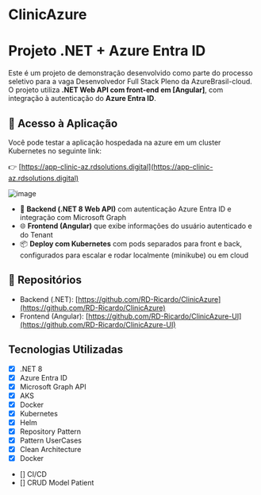 # ClinicAzure

# Projeto .NET + Azure Entra ID

Este é um projeto de demonstração desenvolvido como parte do processo seletivo para a vaga Desenvolvedor Full Stack Pleno da AzureBrasil-cloud. O projeto utiliza **.NET Web API com front-end em [Angular]**, com integração à autenticação do **Azure Entra ID**.

## 🔗 Acesso à Aplicação

Você pode testar a aplicação hospedada na azure em um cluster Kubernetes no seguinte link:

👉 [https://app-clinic-az.rdsolutions.digital](https://app-clinic-az.rdsolutions.digital)

![image](https://github.com/user-attachments/assets/572d416b-d34b-493b-b34e-a9ab676f6aca)

- 🔧 **Backend (.NET 8 Web API)** com autenticação Azure Entra ID e integração com Microsoft Graph
- 🌐 **Frontend (Angular)** que exibe informações do usuário autenticado e do Tenant
- 📦 **Deploy com Kubernetes** com pods separados para front e back, configurados para escalar e rodar localmente (minikube) ou em cloud

## 🔗 Repositórios

- Backend (.NET): [https://github.com/RD-Ricardo/ClinicAzure](https://github.com/RD-Ricardo/ClinicAzure)
- Frontend (Angular): [https://github.com/RD-Ricardo/ClinicAzure-UI](https://github.com/RD-Ricardo/ClinicAzure-UI)

## **Tecnologias Utilizadas**

- [x] .NET 8 
- [x] Azure Entra ID
- [x] Microsoft Graph API
- [x] AKS
- [x] Docker
- [x] Kubernetes
- [x] Helm
- [x] Repository Pattern  
- [x] Pattern UserCases  
- [x] Clean Architecture  
- [x] Docker

- [] CI/CD
- [] CRUD Model Patient
